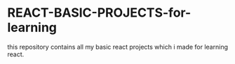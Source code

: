 # REACT-BASIC-PROJECTS-for-learning
this repository contains all my basic react projects which i made for learning react.
